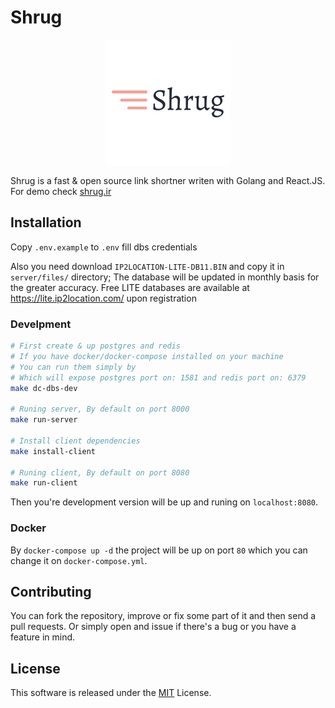 # Shrug
<p align="center">
<a href="http://shrug.ir"><img src="./screenshots/logo.png" alt="shrug.ir"/></a>
</p>

Shrug is a fast & open source link shortner writen with Golang and React.JS. For demo check [shrug.ir](http://shrug.ir)

## Installation

Copy `.env.example` to `.env` fill dbs credentials

Also you need download `IP2LOCATION-LITE-DB11.BIN` and copy it in `server/files/` directory; The database will be updated in monthly basis for the greater accuracy. Free LITE databases are available at https://lite.ip2location.com/ upon registration

### Develpment

```bash
# First create & up postgres and redis
# If you have docker/docker-compose installed on your machine
# You can run them simply by 
# Which will expose postgres port on: 1581 and redis port on: 6379
make dc-dbs-dev

# Runing server, By default on port 8000
make run-server

# Install client dependencies
make install-client

# Runing client, By default on port 8080
make run-client
```
Then you're development version will be up and runing on `localhost:8080`.

### Docker
By `docker-compose up -d` the project will be up on port `80` which you can change it on `docker-compose.yml`.

## Contributing
You can fork the repository, improve or fix some part of it and then send a pull requests. Or simply open and issue if there's a bug or you have a feature in mind.

## License

This software is released under the [MIT](https://github.com/TheYahya/shrug/blob/master/LICENSE) License.
